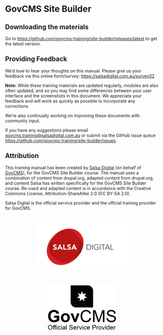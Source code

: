# GovCMS Site Builder

## Downloading the materials
Go to https://github.com/govcms-training/site-builder/releases/latest to get the
latest version.

## Providing Feedback

We’d love to hear your thoughts on this manual. Please give us your feedback via
this online form/survey: https://salsadigital.com.au/survey02

**Note:** While these training materials are updated regularly, modules are also
often updated, and so you may find some differences between your user interface
and the screenshots in this document. We appreciate your feedback and will work
as quickly as possible to incorporate any corrections.

We’re also continually working on improving these documents with community
input.

If you have any suggestions please email govcms.training@salsadigital.com.au or
submit via the GitHub issue queue https://github.com/govcms-training/site-builder/issues.

## Attribution

This training manual has been created by [Salsa Digital](https://salsadigital.com.au)
(on behalf of [GovCMS](https://www.govcms.gov.au)), for the GovCMS Site Builder
course. The manual uses a combination of content from drupal.org, adapted
content from drupal.org, and content Salsa has written specifically for the
GovCMS Site Builder course. Re-used and adapted content is in accordance with
the Creative Commons License, Attribution-ShareAlike 2.0 (CC BY-SA 2.0).

Salsa Digital is the official service provider and the official training
provider for GovCMS.

<br />
<p align="center">
  <a href="https://salsadigital.com.au">
    <img src="img/salsa-logo.png" alt="Salsa Digital logo" height="150">
  </a>
</p>
<br />
<p align="center">
  <a href="https://salsadigital.com.au/case-studies/building-the-second-generation-govcms">
    <img src="img/govcms-official-service-provider.png" alt="Official GovCMS Service Provider logo" height="150">
  </a>
</p>
